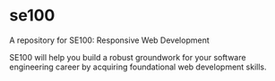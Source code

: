 # se100
A repository for SE100: Responsive Web Development

SE100 will help you build a robust groundwork for your software engineering career by acquiring foundational web development skills.
